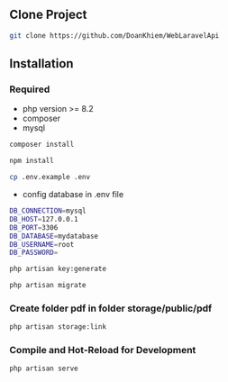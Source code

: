 ## Clone Project

```sh
git clone https://github.com/DoanKhiem/WebLaravelApi
```

## Installation

### Required
- php version >= 8.2
- composer
- mysql

```sh
composer install
```

```sh
npm install
```

```sh
cp .env.example .env
```

- config database in .env file
```sh
DB_CONNECTION=mysql
DB_HOST=127.0.0.1
DB_PORT=3306
DB_DATABASE=mydatabase
DB_USERNAME=root
DB_PASSWORD=
```

```sh
php artisan key:generate
```

```sh
php artisan migrate
```

### Create folder pdf in folder storage/public/pdf

```sh
php artisan storage:link
```

### Compile and Hot-Reload for Development

```sh
php artisan serve
```
